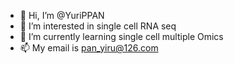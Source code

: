 - 👋 Hi, I’m @YuriPPAN
- 👀 I’m interested in single cell RNA seq
- 🌱 I’m currently learning single cell multiple Omics
- 📫 My email is pan_yiru@126.com

<!---
YuriPPAN/YuriPPAN is a ✨ special ✨ repository because its `README.md` (this file) appears on your GitHub profile.
You can click the Preview link to take a look at your changes.
--->
